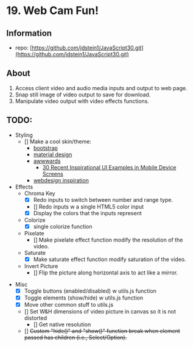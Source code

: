 # 19. Web Cam Fun!

## Information

* repo: [https://github.com/jdstein1/JavaScript30.git](https://github.com/jdstein1/JavaScript30.git)

## About

1. Access client video and audio media inputs and output to web page.
1. Snap still image of video output to save for download.
1. Manipulate video output with video effects functions.

## TODO:

<!-- * User Interactions -->
* Styling
    * [] Make a cool skin/theme:
        * [bootstrap](https://getbootstrap.com/)
        * [material design](https://material.io/guidelines/)
        * [awwwards](http://www.awwwards.com/)
            * [30 Recent Inspirational UI Examples in Mobile Device Screens](http://www.awwwards.com/30-recent-inspirational-ui-examples-in-mobile-device-screens.html)
        * [webdesign inspiration](http://www.webdesign-inspiration.com/)
* Effects
    * Chroma Key
        * [X] Redo inputs to switch between number and range type.
        * [] Redo inputs w a single HTML5 color input
        * [X] Display the colors that the inputs represent
    * Colorize
        * [X] single colorize function
    <!-- * Split -->
    * Pixelate
        * [] Make pixelate effect function modify the resolution of the video.
    * Saturate
        * [X] Make saturate effect function modify saturation of the video.
    * Invert Picture
        * [] Flip the picture along horizontal axis to act like a mirror.
<!-- * Structure -->
* Misc
    * [X] Toggle buttons (enabled/disabled) w utils.js function
    * [X] Toggle elements (show/hide) w utils.js function
    * [X] Move other common stuff to utils.js
    * [] Set W&H dimensions of video picture in canvas so it is not distorted
        * [] Get native resolution
    * [] ~~Custom "hide()" and "show()" function break when element passed has children (i.e., Select/Option).~~

